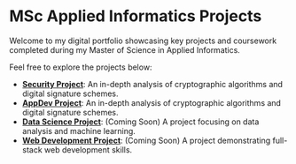 # MSc Applied Informatics Projects

Welcome to my digital portfolio showcasing key projects and coursework completed during my Master of Science in Applied Informatics.

Feel free to explore the projects below:

- **[Security Project](Security/README.md)**: An in-depth analysis of cryptographic algorithms and digital signature schemes.
- **[AppDev Project](AppDev-Budibase/README.md)**: An in-depth analysis of cryptographic algorithms and digital signature schemes.
- **[Data Science Project](DataScience/README.md)**: (Coming Soon) A project focusing on data analysis and machine learning.
- **[Web Development Project](WebDevelopment/index.html)**: (Coming Soon) A project demonstrating full-stack web development skills.
